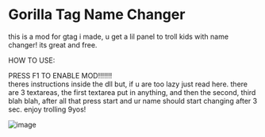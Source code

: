 # Gorilla Tag Name Changer
this is a mod for gtag i made, u get a lil panel to troll kids with name changer! its great and free.


HOW TO USE:

PRESS F1 TO ENABLE MOD!!!!!!!
\
theres instructions inside the dll but, if u are too lazy just read here. there are 3 textareas, the first textarea put in anything, and then the second, third blah blah, after all that press start and ur name should start changing after 3 sec. enjoy trolling 9yos!

![image](https://user-images.githubusercontent.com/129599030/229289192-90e902e6-cb84-4996-b711-06208331d586.png)
